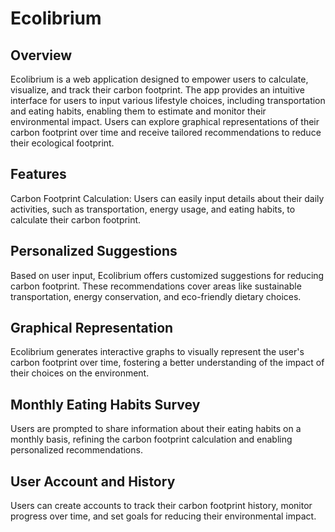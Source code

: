 <h1>Ecolibrium</h1>

<h2>Overview</h2>
<p>Ecolibrium is a web application designed to empower users to calculate, visualize, and track their carbon footprint. The app provides an intuitive interface for users to input various lifestyle choices, including transportation and eating habits, enabling them to estimate and monitor their environmental impact. Users can explore graphical representations of their carbon footprint over time and receive tailored recommendations to reduce their ecological footprint.</p>

<h2>Features</h2>
<p>Carbon Footprint Calculation: Users can easily input details about their daily activities, such as transportation, energy usage, and eating habits, to calculate their carbon footprint.</p>

<h2>Personalized Suggestions</h2>
<p>Based on user input, Ecolibrium offers customized suggestions for reducing carbon footprint. These recommendations cover areas like sustainable transportation, energy conservation, and eco-friendly dietary choices.</p>

<h2>Graphical Representation</h2>
<p>Ecolibrium generates interactive graphs to visually represent the user's carbon footprint over time, fostering a better understanding of the impact of their choices on the environment.</p>

<h2>Monthly Eating Habits Survey</h2>
<p>Users are prompted to share information about their eating habits on a monthly basis, refining the carbon footprint calculation and enabling personalized recommendations.</p>

<h2>User Account and History</h2>
<p>Users can create accounts to track their carbon footprint history, monitor progress over time, and set goals for reducing their environmental impact.</p>

